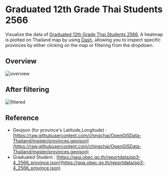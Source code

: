 ﻿# Graduated 12th Grade Thai Students 2566
Visualize the data of [Graduated 12th Grade Thai Students 2566](https://gpa.obec.go.th/reportdata/pp3-4_2566_province.json), A heatmap is plotted on Thailand map by using [Dash](https://dash.plotly.com/), allowing you to inspect specific provinces by either clicking on the map or filtering from the dropdown.

## Overview
![overview](https://github.com/user-attachments/assets/d7d094db-684d-4ec1-a658-7a285cb6dc1b)


## After filtering
![filtered](https://github.com/user-attachments/assets/11035399-395a-4ab2-84ff-fd7924f237ac)

## Reference
- Geojson (for province's Latitude,Longitude) : [https://raw.githubusercontent.com/chingchai/OpenGISData-Thailand/master/provinces.geojson](https://raw.githubusercontent.com/chingchai/OpenGISData-Thailand/master/provinces.geojson)
- Graduated Student : [https://gpa.obec.go.th/reportdata/pp3-4_2566_province.json](https://gpa.obec.go.th/reportdata/pp3-4_2566_province.json)
